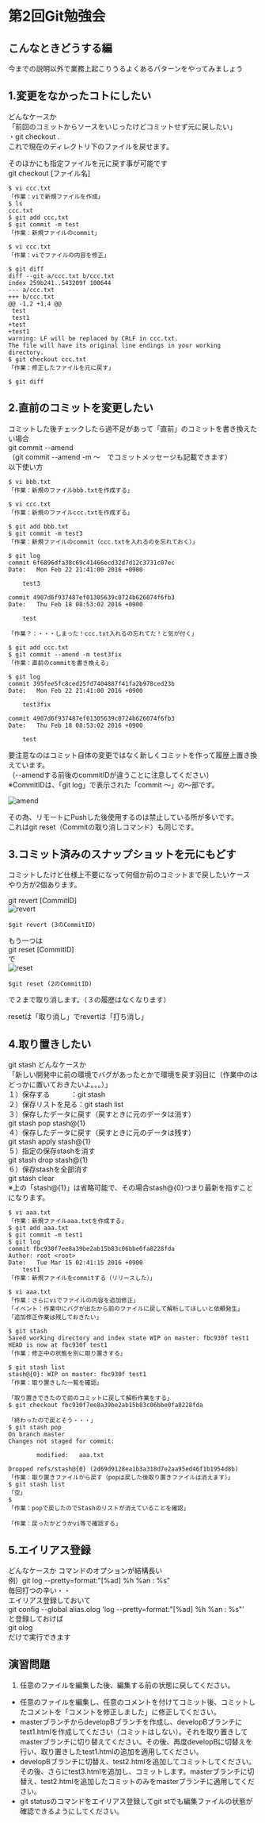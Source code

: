 # 第2回Git勉強会

## こんなときどうする編
今までの説明以外で業務上起こりうるよくあるパターンをやってみましょう

## 1.変更をなかったコトにしたい
どんなケースか  
「前回のコミットからソースをいじったけどコミットせず元に戻したい」  
・git checkout .   
これで現在のディレクトリ下のファイルを戻せます。  

そのほかにも指定ファイルを元に戻す事が可能です  
git checkout [ファイル名]  

```
$ vi ccc.txt
「作業：viで新規ファイルを作成」
$ ls
ccc.txt
$ git add ccc,txt
$ git commit -m test
「作業：新規ファイルのcommit」

$ vi ccc.txt
「作業：viでファイルの内容を修正」

$ git diff
diff --git a/ccc.txt b/ccc.txt
index 259b241..543209f 100644
--- a/ccc.txt
+++ b/ccc.txt
@@ -1,2 +1,4 @@
 test
 test1
+test
+test1
warning: LF will be replaced by CRLF in ccc.txt.
The file will have its original line endings in your working directory.
$ git checkout ccc.txt
「作業：修正したファイルを元に戻す」

$ git diff
```

## 2.直前のコミットを変更したい
コミットした後チェックしたら過不足があって「直前」のコミットを書き換えたい場合  
git commit --amend  
（git commit --amend -m ～　でコミットメッセージも記載できます）  
以下使い方

```
$ vi bbb.txt
「作業：新規のファイルbbb.txtを作成する」

$ vi ccc.txt
「作業：新規のファイルccc.txtを作成する」

$ git add bbb.txt
$ git commit -m test3
「作業：新規ファイルのcommit（ccc.txtを入れるのを忘れておく）」

$ git log
commit 6f6896dfa38c69c41466ecd32d7d12c3731c07ec
Date:   Mon Feb 22 21:41:00 2016 +0900

    test3

commit 4907d6f937487ef01305639c0724b626074f6fb3
Date:   Thu Feb 18 08:53:02 2016 +0900

    test

「作業？：・・・しまった！ccc.txt入れるの忘れてた！と気が付く」

$ git add ccc.txt
$ git commit --amend -m test3fix
「作業：直前のcommitを書き換える」

$ git log
commit 395fee5fc8ced25fd7404887f41fa2b978ced23b
Date:   Mon Feb 22 21:41:00 2016 +0900

    test3fix

commit 4907d6f937487ef01305639c0724b626074f6fb3
Date:   Thu Feb 18 08:53:02 2016 +0900

    test
```

要注意なのはコミット自体の変更ではなく新しくコミットを作って履歴上置き換えています。  
（--amendする前後のcommitIDが違うことに注意してください）  
※CommitIDは、「git log」で表示された「commit ～」の～部です。


![amend](images/gitamend.png "amend時注意")


その為、リモートにPushした後使用するのは禁止している所が多いです。  
これはgit reset（Commitの取り消しコマンド）も同じです。

## 3.コミット済みのスナップショットを元にもどす
コミットしたけど仕様上不要になって何個か前のコミットまで戻したいケース  
やり方が2個あります。  

git revert [CommitID]  
![revert](images/gitrevert01.png "revert実行イメージ")

```
$git revert (3のCommitID)
```
もう一つは  
git reset [CommitID]  
で  
![reset](images/gitreset01.png "reset実行イメージ")

```
$git reset (2のCommitID)  
```
で２まで取り消します。（３の履歴はなくなります）

resetは「取り消し」でrevertは「打ち消し」

## 4.取り置きしたい
git stash
どんなケースか  
「新しい開発中に前の環境でバグがあったとかで環境を戻す羽目に（作業中のはどっかに置いておきたいよ。。。）」  
１）保存する　　　：git stash    
２）保存リストを見る：git stash list  
３）保存したデータに戻す（戻すときに元のデータは消す）  
git stash pop stash@{1}  
４）保存したデータに戻す（戻すときに元のデータは残す）  
git stash apply stash@{1}  
５）指定の保存stashを消す  
git stash drop stash@{1}  
６）保存stashを全部消す  
git stash clear  
※上の「stash@{1}」は省略可能で、その場合stash@{0}つまり最新を指すことになります。   

```
$ vi aaa.txt
「作業：新規ファイルaaa.txtを作成する」
$ git add aaa.txt
$ git commit -m test1
$ git log
commit fbc930f7ee8a39be2ab15b83c06bbe0fa8228fda
Author: root <root>
Date:   Tue Mar 15 02:41:15 2016 +0900
    test1
「作業：新規ファイルをcommitする（リリースした）」

$ vi aaa.txt
「作業：さらにviでファイルの内容を追加修正」
「イベント：作業中にバグが出たから前のファイルに戻して解析してほしいと依頼発生」
「追加修正作業は残しておきたい」

$ git stash
Saved working directory and index state WIP on master: fbc930f test1
HEAD is now at fbc930f test1
「作業：修正中の状態を別に取り置きする」

$ git stash list
stash@{0}: WIP on master: fbc930f test1
「作業：取り置きした一覧を確認」

「取り置きできたので前のコミットに戻して解析作業をする」
$ git checkout fbc930f7ee8a39be2ab15b83c06bbe0fa8228fda

「終わったので戻とそう・・・」
$ git stash pop
On branch master
Changes not staged for commit:

        modified:   aaa.txt

Dropped refs/stash@{0} (2d69d9128ea1b3a318d7e2aa95ed46f1b1954d8b)
「作業：取り置きファイルから戻す（popは戻した後取り置きファイルは消えます）」
$ git stash list
「空」
$
「作業：popで戻したのでStashのリストが消えていることを確認」

「作業：戻ったかどうかvi等で確認する」

```

## 5.エイリアス登録
どんなケースか
コマンドのオプションが結構長い  
例）git log --pretty=format:"[%ad] %h %an : %s"  
毎回打つの辛い・・  
エイリアス登録しておいて  
git config --global alias.olog 'log --pretty=format:"[%ad] %h %an : %s"'  
と登録しておけば  
git olog   
だけで実行できます  

## 演習問題
1. 任意のファイルを編集した後、編集する前の状態に戻してください。
* 任意のファイルを編集し、任意のコメントを付けてコミット後、コミットしたコメントを「コメントを修正しました」に修正してください。
* masterブランチからdevelopBブランチを作成し、developBブランチにtest1.htmlを作成してください（コミットはしない）。それを取り置きしてmasterブランチに切り替えてください。その後、再度developBに切替えを行い、取り置きしたtest1.htmlの追加を適用してください。
* developBブランチに切替え、test2.htmlを追加してコミットしてください。その後、さらにtest3.htmlを追加し、コミットします。masterブランチに切替え、test2.htmlを追加したコミットのみをmasterブランチに適用してください。
* git statusのコマンドをエイリアス登録してgit stでも編集ファイルの状態が確認できるようにしてください。
